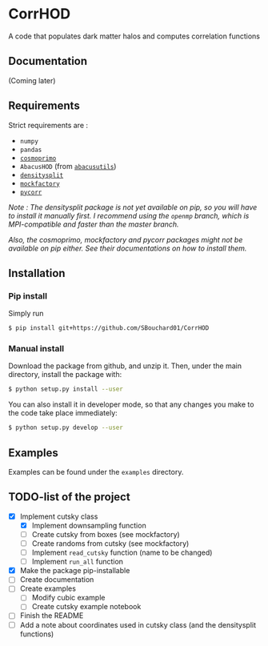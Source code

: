 # CorrHOD
A code that populates dark matter halos and computes correlation functions


## Documentation
(Coming later)

## Requirements
Strict requirements are : 
* `numpy`
* `pandas`
* [`cosmoprimo`](https://github.com/cosmodesi/cosmoprimo)
* `AbacusHOD` (from [`abacusutils`](https://abacusutils.readthedocs.io/en/latest/index.html))
* [`densitysplit`](https://github.com/epaillas/densitysplit/tree/master)
* [`mockfactory`](https://github.com/cosmodesi/mockfactory)
* [`pycorr`](https://github.com/cosmodesi/pycorr/tree/main)

*Note : The densitysplit package is not yet available on pip, so you will have to install it manually first. I recommend using the `openmp` branch, which is MPI-compatible and faster than the master branch.*

*Also, the cosmoprimo, mockfactory and pycorr packages might not be available on pip either. See their documentations on how to install them.*

## Installation

### Pip install
Simply run
```bash
$ pip install git+https://github.com/SBouchard01/CorrHOD
```

### Manual install
Download the package from github, and unzip it. Then, under the main directory, install the package with:
```bash
$ python setup.py install --user
```
You can also install it in developer mode, so that any changes you make to the code take place immediately:
```bash
$ python setup.py develop --user
```

## Examples
Examples can be found under the `examples` directory.


## TODO-list of the project
- [x] Implement cutsky class
  - [x] Implement downsampling function
  - [ ] Create cutsky from boxes (see mockfactory)
  - [ ] Create randoms from cutsky (see mockfactory)
  - [ ] Implement `read_cutsky` function (name to be changed)
  - [ ] Implement `run_all` function
- [x] Make the package pip-installable
- [ ] Create documentation
- [ ] Create examples
  - [ ] Modify cubic example
  - [ ] Create cutsky example notebook
- [ ] Finish the README
- [ ] Add a note about coordinates used in cutsky class (and the densitysplit functions)